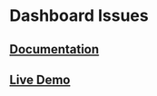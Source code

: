 # Dashboard Issues


## [Documentation](./dashboard-doc/README.md)
## [Live Demo](http://dashboard-issues.surge.sh) 